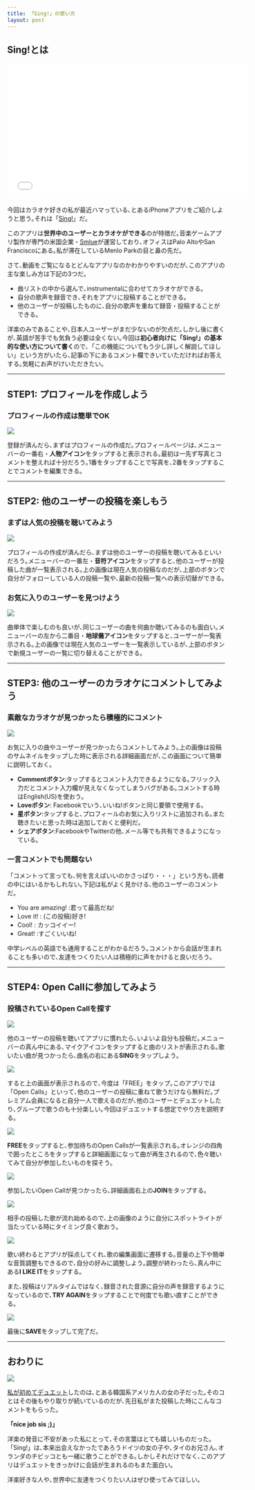 ```yaml
---
title: 「Sing!」の使い方
layout: post
---
```


## Sing!とは

<iframe width="560" height="315" src="//www.youtube.com/embed/4ax1gMhKvMo" frameborder="0" allowfullscreen></iframe>

今回はカラオケ好きの私が最近ハマっている､とあるiPhoneアプリをご紹介しようと思う｡それは「[Sing!](https://itunes.apple.com/jp/app/sing!-join-global-karaoke/id509993510)」だ｡

このアプリは**世界中のユーザーとカラオケができる**のが特徴だ｡音楽ゲームアプリ製作が専門の米国企業・[Smlue](http://www.smule.com/about)が運営しており､オフィスはPalo AltoやSan Franciscoにある｡私が滞在しているMenlo Parkの目と鼻の先だ｡

さて､動画をご覧になるとどんなアプリなのかわかりやすいのだが､このアプリの主な楽しみ方は下記の3つだ｡

* 曲リストの中から選んで､instrumentalに合わせてカラオケができる｡
* 自分の歌声を録音でき､それをアプリに投稿することができる｡
* 他のユーザーが投稿したものに､自分の歌声を重ねて録音・投稿することができる｡

洋楽のみであることや､日本人ユーザーがまだ少ないのが欠点だ｡しかし後に書くが､英語が苦手でも気負う必要は全くない｡今回は**初心者向けに「Sing!」の基本的な使い方について書く**ので､「この機能についてもう少し詳しく解説してほしい」という方がいたら､記事の下にあるコメント欄できいていただければお答えする｡気軽にお声がけいただきたい｡

---

## STEP1: プロフィールを作成しよう

### プロフィールの作成は簡単でOK

![](https://dl.dropboxusercontent.com/u/31114442/images.ellekasai.com/Photo%20Jun%2027%2C%207%2014%2054%20PM.png)

登録が済んだら､まずはプロフィールの作成だ｡プロフィールページは､メニューバーの一番右・**人物アイコン**をタップすると表示される｡最初は一先ず写真とコメントを整えれば十分だろう｡1番をタップすることで写真を､2番をタップすることでコメントを編集できる｡

---

## STEP2: 他のユーザーの投稿を楽しもう

### まずは人気の投稿を聴いてみよう

![](https://dl.dropboxusercontent.com/u/31114442/images.ellekasai.com/Photo%20Jun%2030%2C%207%2041%2053%20PM.png)

プロフィールの作成が済んだら､まずは他のユーザーの投稿を聴いてみるといいだろう｡メニューバーの一番左・**音符アイコン**をタップすると､他のユーザーが投稿した曲が一覧表示される｡上の画像は現在人気の投稿なのだが､上部のボタンで自分がフォローしている人の投稿一覧や､最新の投稿一覧への表示切替ができる｡

### お気に入りのユーザーを見つけよう

![](https://dl.dropboxusercontent.com/u/31114442/images.ellekasai.com/Photo_Jun_30__7_41_58_PM.png)

曲単体で楽しむのも良いが､同じユーザーの曲を何曲か聴いてみるのも面白い｡メニューバーの左から二番目・**地球儀アイコン**をタップすると､ユーザーが一覧表示される｡上の画像では現在人気のユーザーを一覧表示しているが､上部のボタンで新規ユーザーの一覧に切り替えることができる｡

---

## STEP3: 他のユーザーのカラオケにコメントしてみよう

### 素敵なカラオケが見つかったら積極的にコメント

![](https://dl.dropboxusercontent.com/u/31114442/images.ellekasai.com/Photo_Jun_30__8_31_04_PM_1.png)

お気に入りの曲やユーザーが見つかったらコメントしてみよう｡上の画像は投稿のサムネイルをタップした時に表示される詳細画面だが､この画面について簡単に説明しておく｡

* **Commentボタン**:タップするとコメント入力できるようになる｡フリック入力だとコメント入力欄が見えなくなってしまうバグがある｡コメントする時はEnglish(US)を使おう｡
* **Loveボタン**: Facebookでいう､いいね!ボタンと同じ要領で使用する｡
* **星ボタン**:タップすると､プロフィールのお気に入りリストに追加される｡また聴きたいと思った時は追加しておくと便利だ｡
* **シェアボタン**:FacebookやTwitterの他､メール等でも共有できるようになっている｡

### 一言コメントでも問題ない

「コメントって言っても､何を言えばいいのかさっぱり・・・」という方も､読者の中にはいるかもしれない｡下記は私がよく見かける､他のユーザーのコメントだ｡

* You are amazing! :君って最高だね!
* Love it! : (この投稿)好き!
* Cool! : カッコイイー!
* Great! :すごくいいね!

中学レベルの英語でも通用することがわかるだろう｡コメントから会話が生まれることも多いので､友達をつくりたい人は積極的に声をかけると良いだろう｡

---

## STEP4: Open Callに参加してみよう

### 投稿されているOpen Callを探す

![](https://dl.dropboxusercontent.com/u/31114442/images.ellekasai.com/Photo_Jun_27__7_09_12_PM.png)

他のユーザーの投稿を聴いてアプリに慣れたら､いよいよ自分も投稿だ｡メニューバーの真ん中にある､マイクアイコンをタップすると曲のリストが表示される｡歌いたい曲が見つかったら､曲名の右にある**SING**をタップしよう｡

![](https://dl.dropboxusercontent.com/u/31114442/images.ellekasai.com/upload__1_.png)

すると上の画面が表示されるので､今度は「FREE」をタップ｡このアプリでは「Open Calls」といって､他のユーザーの投稿に重ねて歌うだけなら無料だ｡プレミアム会員になると自分一人で歌えるのだが､他のユーザーとデュエットしたり､グループで歌うのも十分楽しい｡今回はデュエットする想定でやり方を説明する｡

![](https://dl.dropboxusercontent.com/u/31114442/images.ellekasai.com/upload__2_.png)

**FREE**をタップすると､参加待ちのOpen Callsが一覧表示される｡オレンジの四角で囲ったところをタップすると詳細画面になって曲が再生されるので､色々聴いてみて自分が参加したいものを探そう｡

![](https://dl.dropboxusercontent.com/u/31114442/images.ellekasai.com/upload%EF%BC%BF3_.png)

参加したいOpen Callが見つかったら､詳細画面右上の**JOIN**をタップする｡

![](https://dl.dropboxusercontent.com/u/31114442/images.ellekasai.com/upload__4_.png)

相手の投稿した歌が流れ始めるので､上の画像のように自分にスポットライトが当たっている時にタイミング良く歌おう｡

![](https://dl.dropboxusercontent.com/u/31114442/images.ellekasai.com/Photo_Jun_27__7_13_50_PM.png)

歌い終わるとアプリが採点してくれ､歌の編集画面に遷移する｡音量の上下や簡単な音質調整もできるので､自分の好みに調整しよう｡調整が終わったら､真ん中にある**I LIKE IT**をタップする｡

また､投稿はリアルタイムではなく､録音された音源に自分の声を録音するようになっているので､**TRY AGAIN**をタップすることで何度でも歌い直すことができる｡

![](https://dl.dropboxusercontent.com/u/31114442/images.ellekasai.com/Photo_Jun_27__7_14_10_PM.png)

最後に**SAVE**をタップして完了だ｡

---

## おわりに

![](https://dl.dropboxusercontent.com/u/31114442/images.ellekasai.com/Smule_Community_-_Call_Me_Maybe.png)

[私が初めてデュエット](http://www.smule.com/p/85819410_8893724)したのは､とある韓国系アメリカ人の女の子だった｡そのコとはその後もやり取りが続いているのだが､先日私がまた投稿した時にこんなコメントをもらった｡

**「nice job sis ;)」**

洋楽の発音に不安があった私にとって､その言葉はとても嬉しいものだった｡「Sing!」は､本来出会えなかったであろうドイツの女の子や､タイのお兄さん､オランダのチビッコとも一緒に歌うことができる｡しかしそれだけでなく､このアプリはデュエットをきっかけに会話が生まれるのもまた面白い｡

洋楽好きな人や､世界中に友達をつくりたい人はぜひ使ってみてほしい｡




